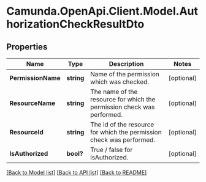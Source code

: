 # Camunda.OpenApi.Client.Model.AuthorizationCheckResultDto

## Properties

Name | Type | Description | Notes
------------ | ------------- | ------------- | -------------
**PermissionName** | **string** | Name of the permission which was checked. | [optional] 
**ResourceName** | **string** | The name of the resource for which the permission check was performed. | [optional] 
**ResourceId** | **string** | The id of the resource for which the permission check was performed. | [optional] 
**IsAuthorized** | **bool?** | True / false for isAuthorized. | [optional] 

[[Back to Model list]](../README.md#documentation-for-models) [[Back to API list]](../README.md#documentation-for-api-endpoints) [[Back to README]](../README.md)

